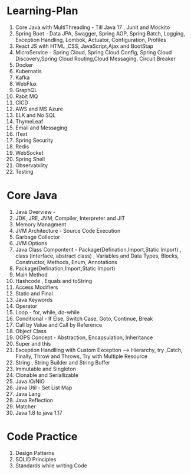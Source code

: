# Learning-Plan

1. Core Java with MultiThreading - Till Java 17 , Junit and Mockito
2. Spring Boot - Data JPA, Swagger, Spring AOP, Spring Batch, Logging, Exception Handling, Lombok, Actuator, Configuration, Profiles
3. React JS with HTML ,CSS, JavaScript,Ajax and BootStap
4. MicroService - Spring Cloud, Spring Cloud Config, Spring Cloud Discovery,Spring Cloud Routing,Cloud Messaging, Circuit Breaker
5. Docker
6. Kubernatis
7. Kafka
8. WebFlux
9. GraphQL
10. Rabit MQ
11. CICD
12. AWS and MS Azure
13. ELK and No SQL
14. ThymeLeaf
15. Email and Messaging
16. IText
17. Spring Security
18. Redis
19. WebSocket
20. Spring Shell
21. Observability
22. Testing


# Core Java

1. Java Overview - 
2. JDK, JRE, JVM, Compiler, Interpreter and JIT
3. Memory Managment
4. JVM Architecture - Source Code Execution
5. Garbage Collector
6. JVM Options
7. Java Class Compontent - Package(Defination,Import,Static Import) , class (interface, abstract class) , Variables and Data Types, Blocks, Constructor, Methods, Enum, Annotations
8. Package(Defination,Import,Static Import)
9. Main Method
10. Hashcode , Equals and toString
11. Access Modifiers
12. Static and Final
13. Java Keywords
14. Operator
15. Loop - for, while, do-while
16. Conditional - If Else, Switch Case, Goto, Continue, Break
17. Call by Value and Call by Reference
18. Object Class
19. OOPS Concept - Abstraction, Encapsulation, Inheritance
20. Super and this
21. Exception Handlling with Custom Exception --> Hierarchy, try ,Catch, Finally, Throw and Throws, Try with Multiple Resource
22. String , String Builder and String Buffer
23. Immutable and Singleton
24. Clonable and Seriallizable
25. Java IO/NIO
26. Java Util - Set List Map
27. Java Lang
28. Java Reflection
29. Matcher
30. Java 1.8 to java 1.17

# Code Practice 
1. Design Patterns
2. SOLID Principles
3. Standards while writing Code
